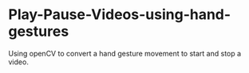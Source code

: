 # Play-Pause-Videos-using-hand-gestures
Using openCV to convert a hand gesture movement to start and stop a video.
